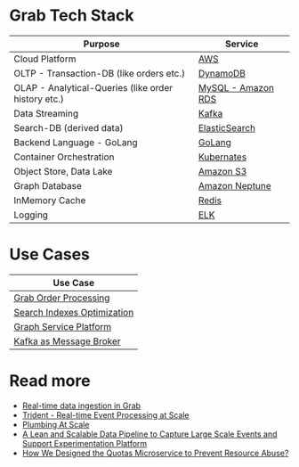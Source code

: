 # Grab Tech Stack

| Purpose                                             | Service                                                                                                    |
|-----------------------------------------------------|------------------------------------------------------------------------------------------------------------|
| Cloud Platform                                      | [AWS](../../2_AWSServices/Readme.md)                                                                     |
| OLTP - Transaction-DB (like orders etc.)            | [DynamoDB](../../2_AWSServices/6_DatabaseServices/AmazonDynamoDB/Readme.md)                              |
| OLAP - Analytical-Queries (like order history etc.) | [MySQL - Amazon RDS](../../3_DatabaseServices/SQL-Databases/Readme.md)                          |
| Data Streaming                                      | [Kafka](../../5_MessageBrokers/Kafka/Readme.md)                                      |
| Search-DB (derived data)                            | [ElasticSearch](../../3_DatabaseServices/Search-Databases/ElasticSearch/Readme.md) |
| Backend Language - GoLang                           | [GoLang](GoLangBackend.md)                                                                                 |
| Container Orchestration                             | [Kubernates](../../9_ContainerOrchestrationServices/Kubernates.md)                   |
| Object Store, Data Lake                             | [Amazon S3](../../2_AWSServices/7_StorageServices/3_ObjectStorageS3/Readme.md)                           |
| Graph Database                                      | [Amazon Neptune](../../2_AWSServices/6_DatabaseServices/AmazonNeptune.md)                                |
| InMemory Cache                                      | [Redis](../../3_DatabaseServices/In-Memory-DB/Redis/Readme.md)                  |
| Logging                                             | [ELK](https://engineering.grab.com/structured-logging)                                                     |

# Use Cases

| Use Case                                          |
|---------------------------------------------------|
| [Grab Order Processing](OrdersProcessing.md)      |
| [Search Indexes Optimization](SearchIndexing.md)  |
| [Graph Service Platform](GraphServicePlatform.md) |
| [Kafka as Message Broker](KafkaMessageBroker.md)  |

# Read more
- [Real-time data ingestion in Grab](https://engineering.grab.com/real-time-data-ingestion)
- [Trident - Real-time Event Processing at Scale](https://engineering.grab.com/trident-real-time-event-processing-at-scale)
- [Plumbing At Scale](https://engineering.grab.com/plumbing-at-scale)
- [A Lean and Scalable Data Pipeline to Capture Large Scale Events and Support Experimentation Platform](https://engineering.grab.com/experimentation-platform-data-pipeline)
- [How We Designed the Quotas Microservice to Prevent Resource Abuse?](https://engineering.grab.com/quotas-service)
